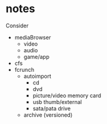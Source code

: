 # notes


Consider

- mediaBrowser
    - video
    - audio
    - game/app
- cfs
- fcrunch
    - autoimport
        - cd
        - dvd
        - picture/video memory card
        - usb thumb/external
        - sata/pata drive
    - archive (versioned)
